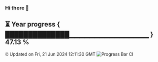 ### Hi there 👋
⏳ Year progress { ██████████████▁▁▁▁▁▁▁▁▁▁▁▁▁▁▁▁ } 47.13 %
---
⏰ Updated on Fri, 21 Jun 2024 12:11:30 GMT
![Progress Bar CI](https://github.com/Moyi321/Moyi321/workflows/Progress%20Bar%20CI/badge.svg)

